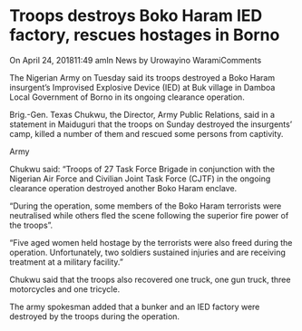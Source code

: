 # Troops destroys Boko Haram IED factory, rescues hostages in Borno

On April 24, 201811:49 amIn News by Urowayino WaramiComments

The Nigerian Army on Tuesday said its troops destroyed a Boko Haram insurgent’s Improvised Explosive Device \(IED\) at Buk village in Damboa Local Government of Borno in its ongoing clearance operation.

Brig.-Gen. Texas Chukwu, the Director, Army Public Relations, said in a statement in Maiduguri that the troops on Sunday destroyed the insurgents’ camp, killed a number of them and rescued some persons from captivity.

Army 

Chukwu said: “Troops of 27 Task Force Brigade in conjunction with the Nigerian Air Force and Civilian Joint Task Force \(CJTF\) in the ongoing clearance operation destroyed another Boko Haram enclave.

“During the operation, some members of the Boko Haram terrorists were neutralised while others fled the scene following the superior fire power of the troops”.

“Five aged women held hostage by the terrorists were also freed during the operation. Unfortunately, two soldiers sustained injuries and are receiving treatment at a military facility.”

Chukwu said that the troops also recovered one truck, one gun truck, three motorcycles and one tricycle.

The army spokesman added that a bunker and an IED factory were destroyed by the troops during the operation.
